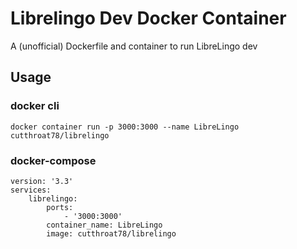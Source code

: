 # Librelingo Dev Docker Container
A (unofficial) Dockerfile and container to run LibreLingo dev

## Usage
### docker cli
```
docker container run -p 3000:3000 --name LibreLingo cutthroat78/librelingo
```
### docker-compose
```
version: '3.3'
services:
    librelingo:
        ports:
            - '3000:3000'
        container_name: LibreLingo
        image: cutthroat78/librelingo
```